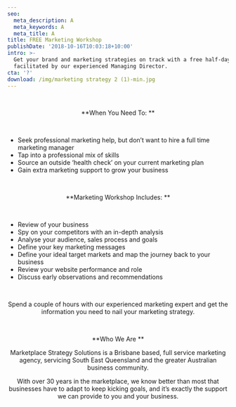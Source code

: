 ```yaml
---
seo:
  meta_description: A
  meta_keywords: A
  meta_title: A
title: FREE Marketing Workshop
publishDate: '2018-10-16T10:03:18+10:00'
intro: >-
  Get your brand and marketing strategies on track with a free half-day workshop
  facilitated by our experienced Managing Director.
cta: '?'
download: /img/marketing strategy 2 (1)-min.jpg
---
```

<br>



<html>

<head>

<left> 

<p>

</p>
        

<p>

<center>

**When You Need To:
**

</center>

<br>

<ul> 

<li>      Seek professional marketing help, but don’t want to hire a full time marketing manager</li>

<li>      Tap into a professional mix of skills </li>

<li>      Source an outside ‘health check’ on your current marketing plan </li>

<li>      Gain extra marketing support to grow your business </li>

</ul>

</p>
          

<p>

<center>

<br>

**Marketing Workshop Includes:
**

</center>

<br>

<ul> 

<li>      Review of your business</li>

<li>      Spy on your competitors with an in-depth analysis</li>

<li>      Analyse your audience, sales process and goals</li>

<li>      Define your key marketing messages</li>

<li>      Define your ideal target markets and map the journey back to your business</li>

<li>      Review your website performance and role</li>

<li>      Discuss early observations and recommendations</li>

</ul>

</p>
         

<p>

<center>

<br>

Spend a couple of hours with our experienced marketing expert and get the information you need to nail your marketing strategy.  

<br>

**Who We Are
**

<p>

Marketplace Strategy Solutions is a Brisbane based, full service marketing agency, servicing South East Queensland and the greater Australian business community.

With over 30 years in the marketplace, we know better than most that businesses have to adapt to keep kicking goals, and it’s exactly the support we can provide to you and your business.

</center>

</p>

</left>

</html>

